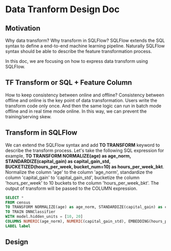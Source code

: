 # Data Tranform Design Doc

## Motivation

Why data transform?
Why transform in SQLFlow?
SQLFlow extends the SQL syntax to define a end-to-end machine learning pipeline. Naturally SQLFlow syntax should be able to describe the feature transformation process.

In this doc, we are focusing on how to express data transform using SQLFlow.

## TF Transform or SQL + Feature Column

How to keep consistency between online and offline?
Consistency between offline and online is the key point of data transformation. Users write the transform code only once. And then the same logic can run in batch mode offline and in real time mode online. In this way, we can prevent the training/serving skew.  

## Transform in SQLFlow

We can extend the SQLFlow syntax and add **TO TRANSFORM** keyword to describe the transform process. Let's take the following SQL expression for example, **TO TRANSFORM NORMALIZE(age) as age_norm, STANDARDIZE(capital_gain) as capital_gain_std, BUCKETIZED(hours_per_week, bucket_num=10) as hours_per_week_bkt**. Normalize the column 'age' to the column 'age_norm', standardize the column 'capital_gain' to 'capital_gain_std', bucketize the column 'hours_per_week' to 10 buckets to the column 'hours_per_week_bkt'. The output of transform will be passed to the COLUMN expression.

```SQL
SELECT *
FROM census
TO TRANSFORM NORMALIZE(age) as age_norm, STANDARDIZE(capital_gain) as capital_gain_std, BUCKETIZED(hours_per_week, bucket_num=10) as hours_per_week_bkt
TO TRAIN DNNClassifier
WITH model.hidden_units = [10, 20]
COLUMNS NUMERIC(age_norm), NUMERIC(capital_gain_std), EMBEDDING(hours_per_week_bkt, dim=128)
LABEL label
```

## Design
